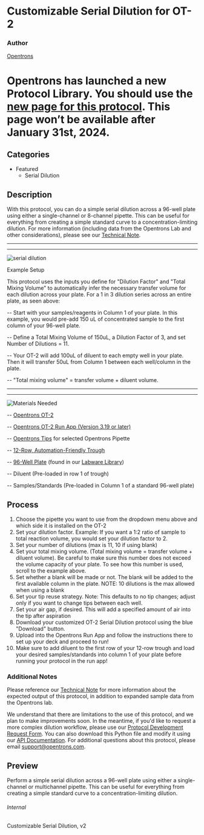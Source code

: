 # Customizable Serial Dilution for OT-2

### Author
[Opentrons](https://opentrons.com/)

# Opentrons has launched a new Protocol Library. You should use the [new page for this protocol](library.opentrons.com/p/customizable_serial_dilution_ot2). This page won’t be available after January 31st, 2024.

## Categories
* Featured
    * Serial Dilution

## Description
With this protocol, you can do a simple serial dilution across a 96-well plate using either a single-channel or 8-channel pipette. This can be useful for everything from creating a simple standard curve to a concentration-limiting dilution. For more information (including data from the Opentrons Lab and other considerations), please see our [Technical Note](https://s3.amazonaws.com/opentrons-protocol-library-website/Technical+Notes/Serial+Dilution+OT2+Technical+Note.pdf).

---

---

![serial dilution](https://s3.amazonaws.com/opentrons-protocol-library-website/custom-README-images/customizable-serial-dilution/Customizable+Serial+Dilution+Illustration+LATEST+VERSION.jpg)

Example Setup

This protocol uses the inputs you define for "Dilution Factor" and "Total Mixing Volume" to automatically infer the necessary transfer volume for each dilution across your plate. For a 1 in 3 dilution series across an entire plate, as seen above:

-- Start with your samples/reagents in Column 1 of your plate. In this example, you would pre-add 150 uL of concentrated sample to the first column of your 96-well plate.

-- Define a Total Mixing Volume of 150uL, a Dilution Factor of 3, and set Number of Dilutions = 11.

-- Your OT-2 will add 100uL of diluent to each empty well in your plate. Then it will transfer 50uL from Column 1 between each well/column in the plate.

-- "Total mixing volume" = transfer volume + diluent volume.

---

---


![Materials Needed](https://s3.amazonaws.com/opentrons-protocol-library-website/custom-README-images/customizable-serial-dilution/materials.png)

-- [Opentrons OT-2](http://opentrons.com/ot-2)

-- [Opentrons OT-2 Run App (Version 3.19 or later)](http://opentrons.com/ot-app)

-- [Opentrons Tips](https://shop.opentrons.com/collections/opentrons-tips/products/opentrons-300ul-tips-racks-9-600-tips) for selected Opentrons Pipette

-- [12-Row, Automation-Friendly Trough](https://shop.opentrons.com/nest-12-well-reservoirs-15-ml/)

-- [96-Well Plate](https://shop.opentrons.com/nest-96-well-plate-flat/) (found in our [Labware Library](https://labware.opentrons.com/?category=wellPlate))

-- Diluent (Pre-loaded in row 1 of trough)

-- Samples/Standards (Pre-loaded in Column 1 of a standard 96-well plate)

## Process
1. Choose the pipette you want to use from the dropdown menu above and which side it is installed on the OT-2
2. Set your dilution factor.
    Example: If you want a 1:2 ratio of sample to total reaction volume, you would set your dilution factor to 2.
3. Set your number of dilutions (max is 11, 10 if using blank)
4. Set your total mixing volume. (Total mixing volume = transfer volume + diluent volume). Be careful to make sure this number does not exceed the volume capacity of your plate. To see how this number is used, scroll to the example above.
5. Set whether a blank will be made or not. The blank will be added to the first available column in the plate.
    NOTE: 10 dilutions is the max allowed when using a blank
6. Set your tip reuse strategy.
    Note: This defaults to no tip changes; adjust only if you want to change tips between each well.
7. Set your air gap, if desired. This will add a specified amount of air into the tip after aspiration
8. Download your customized OT-2 Serial Dilution protocol using the blue "Download" button.
9. Upload into the Opentrons Run App and follow the instructions there to set up your deck and proceed to run!
10. Make sure to add diluent to the first row of your 12-row trough and load your desired samples/standards into column 1 of your plate before running your protocol in the run app!

### Additional Notes
Please reference our [Technical Note](https://s3.amazonaws.com/opentrons-protocol-library-website/Technical+Notes/Serial+Dilution+OT2+Technical+Note.pdf) for more information about the expected output of this protocol, in addition to expanded sample data from the Opentrons lab.

We understand that there are limitations to the use of this protocol, and we plan to make improvements soon. In the meantime, if you'd like to request a more complex dilution workflow, please use our [Protocol Development Request Form](https://opentrons-protocol-dev.paperform.co/). You can also download this Python file and modify it using our [API Documentation](https://docs.opentrons.com/). For additional questions about this protocol, please email <support@opentrons.com>.

## Preview
Perform a simple serial dilution across a 96-well plate using either a single-channel or multichannel pipette. This can be useful for everything from creating a simple standard curve to a concentration-limiting dilution.

###### Internal
Customizable Serial Dilution, v2
